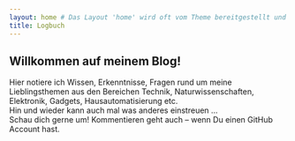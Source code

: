 ```yaml
---
layout: home # Das Layout 'home' wird oft vom Theme bereitgestellt und listet Blogposts auf
title: Logbuch
---
```


## Willkommen auf meinem Blog!

Hier notiere ich Wissen, Erkenntnisse, Fragen rund um meine Lieblingsthemen aus den Bereichen Technik, Naturwissenschaften, Elektronik, Gadgets, Hausautomatisierung etc.  
Hin und wieder kann auch mal was anderes einstreuen ...  
Schau dich gerne um! Kommentieren geht auch – wenn Du einen GitHub Account hast.

<!--
Wenn dein Theme kein spezielles 'home'-Layout hat, das Posts auflistet,
kannst du 'default' oder 'page' verwenden und den Inhalt manuell gestalten.
Das Minima-Theme z.B. nutzt 'home' um Posts aufzulisten.
-->